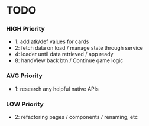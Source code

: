 # TODO


### HIGH Priority
- 1: add atk/def values for cards
- 2: fetch data on load / manage state through service
- 4: loader until data retrieved / app ready
- 8: handView back btn / Continue game logic

### AVG Priority
- 1: research any helpful native APIs

### LOW Priority
- 2: refactoring pages / components / renaming, etc

